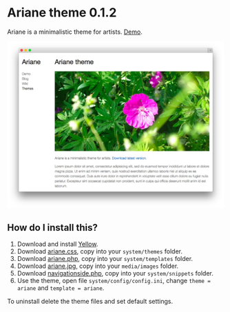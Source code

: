 Ariane theme 0.1.2
==================
Ariane is a minimalistic theme for artists. [Demo](http://demo.datenstrom.se/themes/ariane-theme).

![Screenshot](ariane-theme.jpg?raw=true)

How do I install this?
----------------------
1. Download and install [Yellow](https://github.com/markseu/yellowcms/).  
2. Download [ariane.css](ariane.css?raw=true), copy into your `system/themes` folder.  
3. Download [ariane.php](ariane.php?raw=true), copy into your `system/templates` folder.  
4. Download [ariane.jpg](ariane.jpg?raw=true), copy into your `media/images` folder.  
5. Download [navigationside.php](https://github.com/markseu/yellowcms-extensions/blob/master/snippets/navigationside/navigationside.php?raw=true), copy into your `system/snippets` folder. 
6. Use the theme, open file `system/config/config.ini`, change `theme = ariane` and `template = ariane`.  

To uninstall delete the theme files and set default settings.